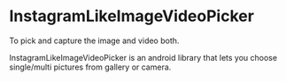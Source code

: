 # InstagramLikeImageVideoPicker
To pick and capture the image and video both.

InstagramLikeImageVideoPicker is an android library that lets you choose single/multi pictures from gallery or camera.




